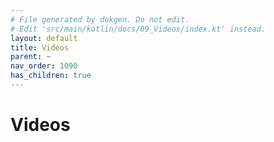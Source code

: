 ```yaml
---
# File generated by dokgen. Do not edit. 
# Edit 'src/main/kotlin/docs/09_Videos/index.kt' instead.
layout: default
title: Videos
parent: ~
nav_order: 1090
has_children: true
---
```

 
# Videos 

